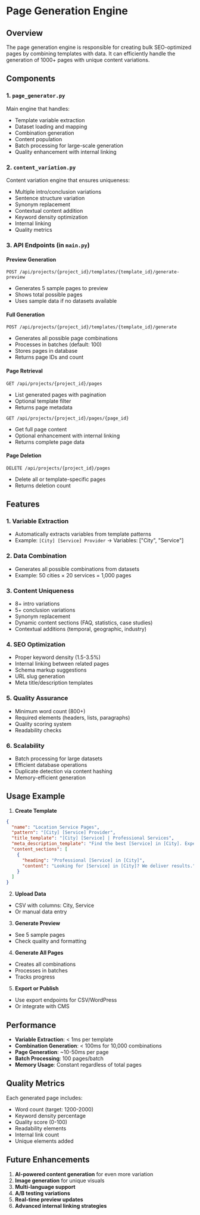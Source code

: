 # Page Generation Engine

## Overview
The page generation engine is responsible for creating bulk SEO-optimized pages by combining templates with data. It can efficiently handle the generation of 1000+ pages with unique content variations.

## Components

### 1. `page_generator.py`
Main engine that handles:
- Template variable extraction
- Dataset loading and mapping
- Combination generation
- Content population
- Batch processing for large-scale generation
- Quality enhancement with internal linking

### 2. `content_variation.py`
Content variation engine that ensures uniqueness:
- Multiple intro/conclusion variations
- Sentence structure variation
- Synonym replacement
- Contextual content addition
- Keyword density optimization
- Internal linking
- Quality metrics

### 3. API Endpoints (in `main.py`)

#### Preview Generation
```
POST /api/projects/{project_id}/templates/{template_id}/generate-preview
```
- Generates 5 sample pages to preview
- Shows total possible pages
- Uses sample data if no datasets available

#### Full Generation
```
POST /api/projects/{project_id}/templates/{template_id}/generate
```
- Generates all possible page combinations
- Processes in batches (default: 100)
- Stores pages in database
- Returns page IDs and count

#### Page Retrieval
```
GET /api/projects/{project_id}/pages
```
- List generated pages with pagination
- Optional template filter
- Returns page metadata

```
GET /api/projects/{project_id}/pages/{page_id}
```
- Get full page content
- Optional enhancement with internal linking
- Returns complete page data

#### Page Deletion
```
DELETE /api/projects/{project_id}/pages
```
- Delete all or template-specific pages
- Returns deletion count

## Features

### 1. Variable Extraction
- Automatically extracts variables from template patterns
- Example: `[City] [Service] Provider` → Variables: ["City", "Service"]

### 2. Data Combination
- Generates all possible combinations from datasets
- Example: 50 cities × 20 services = 1,000 pages

### 3. Content Uniqueness
- 8+ intro variations
- 5+ conclusion variations
- Synonym replacement
- Dynamic content sections (FAQ, statistics, case studies)
- Contextual additions (temporal, geographic, industry)

### 4. SEO Optimization
- Proper keyword density (1.5-3.5%)
- Internal linking between related pages
- Schema markup suggestions
- URL slug generation
- Meta title/description templates

### 5. Quality Assurance
- Minimum word count (800+)
- Required elements (headers, lists, paragraphs)
- Quality scoring system
- Readability checks

### 6. Scalability
- Batch processing for large datasets
- Efficient database operations
- Duplicate detection via content hashing
- Memory-efficient generation

## Usage Example

1. **Create Template**
```json
{
  "name": "Location Service Pages",
  "pattern": "[City] [Service] Provider",
  "title_template": "[City] [Service] | Professional Services",
  "meta_description_template": "Find the best [Service] in [City]. Expert solutions.",
  "content_sections": [
    {
      "heading": "Professional [Service] in [City]",
      "content": "Looking for [Service] in [City]? We deliver results."
    }
  ]
}
```

2. **Upload Data**
- CSV with columns: City, Service
- Or manual data entry

3. **Generate Preview**
- See 5 sample pages
- Check quality and formatting

4. **Generate All Pages**
- Creates all combinations
- Processes in batches
- Tracks progress

5. **Export or Publish**
- Use export endpoints for CSV/WordPress
- Or integrate with CMS

## Performance

- **Variable Extraction**: < 1ms per template
- **Combination Generation**: < 100ms for 10,000 combinations
- **Page Generation**: ~10-50ms per page
- **Batch Processing**: 100 pages/batch
- **Memory Usage**: Constant regardless of total pages

## Quality Metrics

Each generated page includes:
- Word count (target: 1200-2000)
- Keyword density percentage
- Quality score (0-100)
- Readability elements
- Internal link count
- Unique elements added

## Future Enhancements

1. **AI-powered content generation** for even more variation
2. **Image generation** for unique visuals
3. **Multi-language support**
4. **A/B testing variations**
5. **Real-time preview updates**
6. **Advanced internal linking strategies**